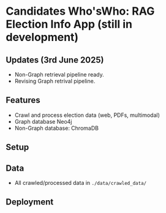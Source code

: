 # Candidates Who'sWho: RAG Election Info App (still in development)

## Updates (3rd June 2025)
* Non-Graph retrieval pipeline ready.
* Revising Graph retrival pipeline. 


## Features
- Crawl and process election data (web, PDFs, multimodal)
- Graph database Neo4j
- Non-Graph database: ChromaDB


## Setup

## Data
- All crawled/processed data in `./data/crawled_data/`

## Deployment

